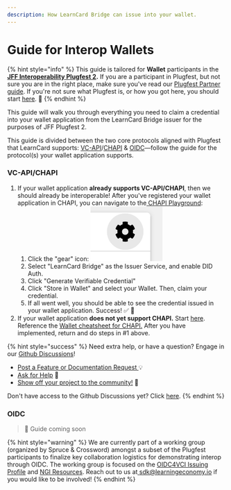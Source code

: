```yaml
---
description: How LearnCard Bridge can issue into your wallet.
---
```


# Guide for Interop Wallets

{% hint style="info" %}
This guide is tailored for **Wallet** participants in the [**JFF Interoperability Plugfest 2**](https://w3c-ccg.github.io/vc-ed/plugfest-2-2022/)**.** If you are a participant in Plugfest, but not sure you are in the right place, make sure you've read our [Plugfest Partner guide](./). If you're not sure what Plugfest is, or how you got here, you should start [here](../../../../). 🚀
{% endhint %}

This guide will walk you through everything you need to claim a credential into your wallet application from the LearnCard Bridge issuer for the purposes of JFF Plugfest 2.&#x20;

This guide is divided between the two core protocols aligned with Plugfest that LearnCard supports: [VC-API](https://w3c-ccg.github.io/vc-api/)/[CHAPI](https://w3c-ccg.github.io/credential-handler-api/) & [OIDC](https://openid.net/specs/openid-4-verifiable-credential-issuance-1_0.html)—follow the guide for the protocol(s) your wallet application supports.&#x20;

### VC-API/CHAPI

1. If your wallet application **already supports VC-API/CHAPI**, then we should already be interoperable! After you've registered your wallet application in CHAPI, you can navigate to the[ CHAPI Playground](https://playground.chapi.io/issuer):&#x20;
   1. Click the "gear" icon: <img src="../../../../.gitbook/assets/Screen Shot 2022-09-29 at 11.07.25 AM.png" alt="" data-size="line">
   2. Select "LearnCard Bridge" as the Issuer Service, and enable DID Auth.&#x20;
   3. Click "Generate Verifiable Credential"&#x20;
   4. Click "Store in Wallet" and select your Wallet. Then, claim your credential.
   5. If all went well, you should be able to see the credential issued in your wallet application. Success! ✅ 🎉
2. If your wallet application **does not yet support CHAPI.** Start [here](../../../../how-to-guides/implement-flows/chapi/chapi-wallet-setup-guide.md). Reference the [Wallet cheatsheet for CHAPI.](../../../../how-to-guides/implement-flows/chapi/cheat-sheets/wallets.md) After you have implemented, return and do steps in #1 above.

{% hint style="success" %}
Need extra help, or have a question? Engage in our [Github Discussions](https://github.com/learningeconomy/LearnCard/discussions)!&#x20;

* [Post a Feature or Documentation Request ](https://github.com/learningeconomy/LearnCard/discussions/categories/feature-requests)💡
* [Ask for Help](https://github.com/learningeconomy/LearnCard/discussions/categories/help) 💖
* [Show off your project to the community!](https://github.com/learningeconomy/LearnCard/discussions/categories/show-and-tell) 🙌

Don't have access to the Github Discussions yet? Click [here](broken-reference).
{% endhint %}

### OIDC

> 🚧 Guide coming soon

{% hint style="warning" %}
We are currently part of a working group (organized by Spruce & Crossword) amongst a subset of the Plugfest participants to finalize key collaboration logistics for demonstrating interop through OIDC. The working group is focused on the [OIDC4VCI Issuing Profile](https://docs.google.com/document/d/1d6KH9UOqc5vbliPt-WTqv3qS2ssVTRERPH7oNzfu_3k/edit) and [NGI Resources](https://ngiatlantic.info/). Reach out to us at[ sdk@learningeconomy.io](mailto:sdk@learningeconomy.io) if you would like to be involved!&#x20;
{% endhint %}
